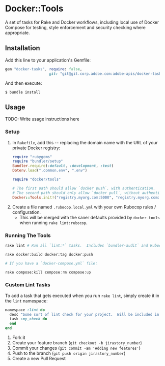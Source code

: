 # Docker::Tools

A set of tasks for Rake and Docker workflows, including local use of Docker Compose for testing, style enforcement and security checking where appropriate.


## Installation

Add this line to your application's Gemfile:

```ruby
gem "docker-tasks", require: false,
                    git: "git@git.corp.adobe.com:adobe-apis/docker-tasks.git"
```

And then execute:

    $ bundle install

## Usage

TODO: Write usage instructions here

### Setup

1. In `Rakefile`, add this -- replacing the domain name with the URL of your private Docker registry:
    ```ruby
    require "rubygems"
    require "bundler/setup"
    Bundler.require(:default, :development, :test)
    Dotenv.load(".common.env", ".env")

    require "docker/tools"

    # The first path should allow `docker push`, with authentication.
    # The second path should only allow `docker pull`, without authentication, and only from your private VPC.
    Docker::Tools.init!("registry.myorg.com:5000", "registry.myorg.com:5000")
    ```
1. Create a file named `.rubocop.local.yml` with your own Rubocop rules / configuration.
    * This will be merged with the saner defaults provided by `docker-tools` when running `rake lint:rubocop`.

### Running The Tools

```bash
rake lint # Run all `lint:*` tasks.  Includes `bundler-audit` and Rubocop by default.

rake docker:build docker:tag docker:push

# If you have a `docker-compose.yml` file:

rake compose:kill compose:rm compose:up
```

### Custom Lint Tasks

To add a task that gets executed when you run `rake lint`, simply create it in the `lint` namespace:

```ruby
namespace :lint do
  desc "Some sort of lint check for your project.  Will be included in `rake lint` automatically."
  task :my_check do
  end
end
```


1. Fork it
2. Create your feature branch (`git checkout -b jirastory_number`)
3. Commit your changes (`git commit -am 'Adding new features'`)
4. Push to the branch (`git push origin jirastory_number`)
5. Create a new Pull Request
